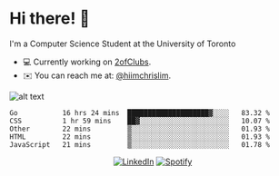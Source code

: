 # Hi there! 👋
I'm a Computer Science Student at the University of Toronto

- 💻 Currently working on [2ofClubs](https://github.com/2-of-clubs).
- ✉️ You can reach me at: [@hiimchrislim](mailto:hello@hiimchrislim.co).

![alt text](https://user-images.githubusercontent.com/24628243/87171758-22f18c00-c2a1-11ea-9d8d-2777e59004b4.png "2ofClubs Logo")

<!--START_SECTION:waka-->
```text
Go           16 hrs 24 mins  ████████████████████▓░░░░   83.32 % 
CSS          1 hr 59 mins    ██▓░░░░░░░░░░░░░░░░░░░░░░   10.07 % 
Other        22 mins         ▒░░░░░░░░░░░░░░░░░░░░░░░░   01.93 % 
HTML         22 mins         ▒░░░░░░░░░░░░░░░░░░░░░░░░   01.93 % 
JavaScript   21 mins         ▒░░░░░░░░░░░░░░░░░░░░░░░░   01.78 % 
```
<!--END_SECTION:waka-->

<div align="center">
<a href="https://www.linkedin.com/in/hiimchrislim" target="_blank"><img src="https://img.shields.io/badge/LinkedIn-%230077B5.svg?&style=flat-square&logo=linkedin&logoColor=white" alt="LinkedIn"></a>
<a href="https://open.spotify.com/user/clim1231" target="_blank"><img src="https://img.shields.io/badge/Spotify-%231ED760.svg?&style=flat-square&logo=spotify&logoColor=white" alt="Spotify"></a>

</div>
